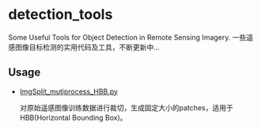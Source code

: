 # detection_tools
Some Useful Tools for Object Detection in Remote Sensing Imagery. 一些遥感图像目标检测的实用代码及工具，不断更新中...

## Usage 

* [ImgSplit_mutiprocess_HBB.py](https://github.com/fan0210/detection_tools/blob/master/ImgSplit_mutiprocess_HBB.py)
  
  对原始遥感图像训练数据进行裁切，生成固定大小的patches，适用于HBB(Horizontal Bounding Box)。
